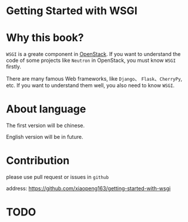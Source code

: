 Getting Started with WSGI
=========================

# Why this book?

`WSGI` is a greate component in [OpenStack](https://www.openstack.org/). If you want to understand the code of some projects like `Neutron` in OpenStack, you must know
`WSGI` firstly.

There are many famous Web frameworks, like `Django`、 `Flask`、`CherryPy`, etc. If you want to understand them well, you also need to know `WSGI`.

# About language

The first version will be chinese. 

English version will be in future.

# Contribution

please use pull request or issues in `github`

address: https://github.com/xiaopeng163/getting-started-with-wsgi

# TODO

